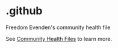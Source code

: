 # .github
Freedom Evenden's community health file

See [Community Health Files](https://docs.github.com/en/communities/setting-up-your-project-for-healthy-contributions/creating-a-default-community-health-file) to learn more.
